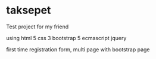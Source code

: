 # taksepet
Test project for my friend

using html 5 css 3 bootstrap 5 ecmascript jquery

first time registration form, multi page with bootstrap page
